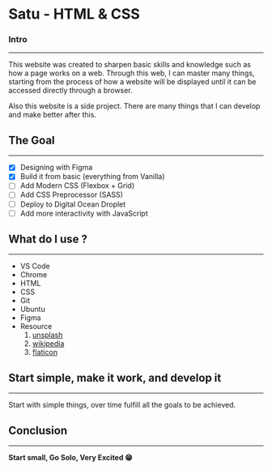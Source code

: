# Satu - HTML & CSS

### Intro

---

This website was created to sharpen basic skills and knowledge such as how a
page works on a web. Through this web, I can master many things, starting from
the process of how a website will be displayed until it can be accessed directly
through a browser.

Also this website is a side project. There are many things that I can develop
and make better after this.

## The Goal

---

-   [x] Designing with Figma
-   [x] Build it from basic (everything from Vanilla)
-   [ ] Add Modern CSS (Flexbox + Grid)
-   [ ] Add CSS Preprocessor (SASS)
-   [ ] Deploy to Digital Ocean Droplet
-   [ ] Add more interactivity with JavaScript

## What do I use ?

---

-   VS Code
-   Chrome
-   HTML
-   CSS
-   Git
-   Ubuntu
-   Figma
-   Resource
    1. [unsplash](https://unsplash.com/)
    2. [wikipedia](https://www.wikipedia.org/)
    3. [flaticon](https://www.flaticon.com/)

## Start simple, make it work, and develop it

---

Start with simple things, over time fulfill all the goals to be achieved.

## Conclusion

---

**Start small, Go Solo, Very Excited :grin:**
